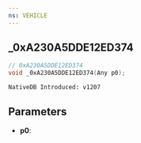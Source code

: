 ```yaml
---
ns: VEHICLE
---
```

## _0xA230A5DDE12ED374

```c
// 0xA230A5DDE12ED374
void _0xA230A5DDE12ED374(Any p0);
```

```
NativeDB Introduced: v1207
```

## Parameters
* **p0**:
